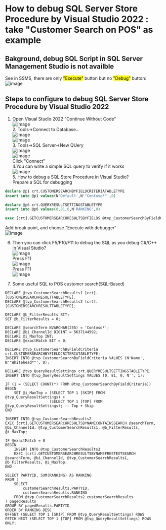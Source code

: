 # How to debug SQL Server Store Procedure by Visual Studio 2022 : take "Customer Search on POS" as example
## Bakground,  debug SQL Script in SQL Server Management Studio is not availble 
   See in SSMS, there are only <mark>"Execute"</mark> button but no <mark>"Debug"</mark> button:<br/>
   ![image](https://github.com/user-attachments/assets/a7d35d5a-057e-4b9b-843f-f02a476b3b9e)

## Steps to configure to debug SQL Server Store Procedure by Visual Studio 2022
   1. Open Visual Studio 2022 "Continue Without Code"<br/>
       ![image](https://github.com/user-attachments/assets/db474031-cd7f-42e5-bd56-b9659e6422b0)<br/>
    2. Tools->Connect to Database...<br/>
       ![image](https://github.com/user-attachments/assets/e2bcc613-38dd-46f0-bfb9-4db88a2101e6)<br/>
       ![image](https://github.com/user-attachments/assets/fa7d2c63-5fc1-4161-bf10-6b225c5e481e)<br/>
     3. Tools->SQL Server->New QUery<br/>
        ![image](https://github.com/user-attachments/assets/e98b4c56-e1c1-405e-8855-d3f6ffcfc8ec)<br/>
        ![image](https://github.com/user-attachments/assets/23013a64-4325-4074-bb66-03add99cceb7)<br/>
        Click "Connect"<br/>
      4.You can write a simple SQL query to verify if it works<br/>
         ![image](https://github.com/user-attachments/assets/3de1abac-3615-41af-a097-4fe18d9835db)<br/>
      5. How to debug a SQL Store Procedure in Visual Studio?<br/>
      Prepare a SQL for debugging<br/>
 ```sql
declare @p1 crt.CUSTOMERSEARCHBYFIELDCRITERIATABLETYPE
insert into @p1 values(N'Default',N'"Contoso*"',0)

declare @p6 crt.QUERYRESULTSETTINGSTABLETYPE
insert into @p6 values(0,81,0,N'RANKING',0)

exec [crt].GETCUSTOMERSEARCHRESULTSBYFIELDS @tvp_CustomerSearchByFieldCriteria=@p1,@bi_ChannelId=5637144592,@nvc_DataAreaId=N'usrt',@i_MaxTop=2147483647,@i_MinCharsForWildcardEmailSearch=7,@TVP_QUERYRESULTSETTINGS=@p6          

```

 Add break point, and choose "Execute with debugger"<br/>
 ![image](https://github.com/user-attachments/assets/9185934f-41d7-445a-83eb-7c6d07d36dac)<br/>

 6. Then you can click F5/F10/F11 to debug the SQL as you debug C#/C++ in Visual Studio?<br/>
    ![image](https://github.com/user-attachments/assets/ad22fc84-3b1a-4d84-a7cd-b000e9f81756)<br/>
     Press F11<br/>
     ![image](https://github.com/user-attachments/assets/cb777199-bd2e-4021-a365-697e9883c222)<br/>
    Press F11<br/>
    ![image](https://github.com/user-attachments/assets/3e0dd6bf-47fb-4bc0-9ec0-0e79a7a8257e)<br/>

7. Some useful SQL to POS customer search(SQL-Based)<br/>
```
DECLARE @tvp_CustomerSearchResults1 [crt].[CUSTOMERSEARCHRESULTTABLETYPE];
DECLARE @tvp_CustomerSearchResults2 [crt].[CUSTOMERSEARCHRESULTTABLETYPE];

DECLARE @b_FilterResults BIT;
SET @b_FilterResults = 0;

DECLARE @searchTerm NVARCHAR(255) = 'Contoso*';
DECLARE @bi_ChannelId BIGINT = 5637144592;
DECLARE @i_MaxTop INT;
DECLARE @exactMatch BIT = 0;

DECLARE @tvp_CustomerSearchByFieldCriteria crt.CUSTOMERSEARCHBYFIELDCRITERIATABLETYPE;
INSERT INTO @tvp_CustomerSearchByFieldCriteria VALUES (N'Name', N'"Whitehead*"', 0);

DECLARE @tvp_QueryResultSettings crt.QUERYRESULTSETTINGSTABLETYPE;
INSERT INTO @tvp_QueryResultSettings VALUES (0, 81, 0, N'', 1);

IF (1 = (SELECT COUNT(*) FROM @tvp_CustomerSearchByFieldCriteria))
BEGIN
    SET @i_MaxTop = (SELECT TOP 1 [SKIP] FROM @tvp_QueryResultSettings) + 
                    (SELECT TOP 1 [TOP] FROM @tvp_QueryResultSettings); -- Top + Skip
END

INSERT INTO @tvp_CustomerSearchResults2
EXEC [crt].GETCUSTOMERSEARCHRESULTSBYNAMECONTAINSSEARCH @searchTerm, @bi_ChannelId, @tvp_CustomerSearchResults1, @b_FilterResults, @i_MaxTop;

IF @exactMatch = 0
BEGIN
    INSERT INTO @tvp_CustomerSearchResults2
    EXEC [crt].GETCUSTOMERSEARCHRESULTSBYNAMEFREETEXTSEARCH @searchTerm, @bi_ChannelId, @tvp_CustomerSearchResults1, @b_FilterResults, @i_MaxTop;
END

SELECT PARTYID, SUM(RANKING) AS RANKING 
FROM (
    SELECT
        customerSearchResults.PARTYID,
        customerSearchResults.RANKING
    FROM @tvp_CustomerSearchResults2 customerSearchResults
) pagedResults
GROUP BY pagedResults.PARTYID
ORDER BY RANKING DESC
OFFSET (SELECT TOP 1 [SKIP] FROM @tvp_QueryResultSettings) ROWS
FETCH NEXT (SELECT TOP 1 [TOP] FROM @tvp_QueryResultSettings) ROWS ONLY;
```



